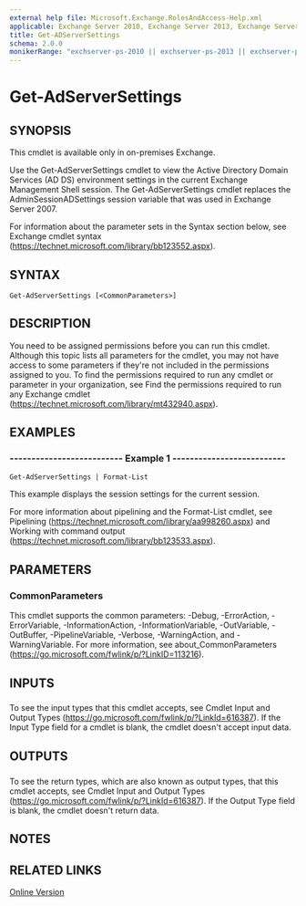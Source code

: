 ```yaml
---
external help file: Microsoft.Exchange.RolesAndAccess-Help.xml
applicable: Exchange Server 2010, Exchange Server 2013, Exchange Server 2016, Exchange Server 2019
title: Get-ADServerSettings
schema: 2.0.0
monikerRange: "exchserver-ps-2010 || exchserver-ps-2013 || exchserver-ps-2016 || exchserver-ps-2019"
---
```


# Get-AdServerSettings

## SYNOPSIS
This cmdlet is available only in on-premises Exchange.

Use the Get-AdServerSettings cmdlet to view the Active Directory Domain Services (AD DS) environment settings in the current Exchange Management Shell session. The Get-AdServerSettings cmdlet replaces the AdminSessionADSettings session variable that was used in Exchange Server 2007.

For information about the parameter sets in the Syntax section below, see Exchange cmdlet syntax (https://technet.microsoft.com/library/bb123552.aspx).

## SYNTAX

```
Get-AdServerSettings [<CommonParameters>]
```

## DESCRIPTION
You need to be assigned permissions before you can run this cmdlet. Although this topic lists all parameters for the cmdlet, you may not have access to some parameters if they're not included in the permissions assigned to you. To find the permissions required to run any cmdlet or parameter in your organization, see Find the permissions required to run any Exchange cmdlet (https://technet.microsoft.com/library/mt432940.aspx).

## EXAMPLES

### -------------------------- Example 1 --------------------------
```
Get-AdServerSettings | Format-List
```

This example displays the session settings for the current session.

For more information about pipelining and the Format-List cmdlet, see Pipelining (https://technet.microsoft.com/library/aa998260.aspx) and Working with command output (https://technet.microsoft.com/library/bb123533.aspx).

## PARAMETERS

### CommonParameters
This cmdlet supports the common parameters: -Debug, -ErrorAction, -ErrorVariable, -InformationAction, -InformationVariable, -OutVariable, -OutBuffer, -PipelineVariable, -Verbose, -WarningAction, and -WarningVariable. For more information, see about_CommonParameters (https://go.microsoft.com/fwlink/p/?LinkID=113216).

## INPUTS

###  
To see the input types that this cmdlet accepts, see Cmdlet Input and Output Types (https://go.microsoft.com/fwlink/p/?LinkId=616387). If the Input Type field for a cmdlet is blank, the cmdlet doesn't accept input data.

## OUTPUTS

###  
To see the return types, which are also known as output types, that this cmdlet accepts, see Cmdlet Input and Output Types (https://go.microsoft.com/fwlink/p/?LinkId=616387). If the Output Type field is blank, the cmdlet doesn't return data.

## NOTES

## RELATED LINKS

[Online Version](https://technet.microsoft.com/library/c09f17ff-7830-4a4e-a951-501bc44a26ab.aspx)
